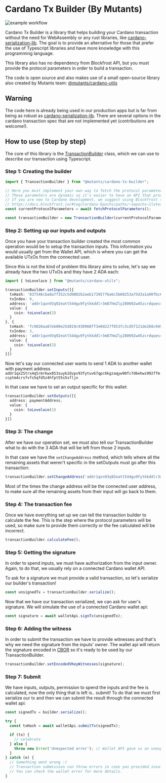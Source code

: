 # Cardano Tx Builder (By Mutants)
![example workflow](https://github.com/MutantNFTs/cardano-tx-builder/actions/workflows/ci.yml/badge.svg)

Cardano Tx Builder is a library that helps building your Cardano transaction without the need for WebAssembly or any rust libraries, like [cardano-serialization-lib](https://github.com/Emurgo/cardano-serialization-lib).
The goal is to provide an alternative for those that prefer the use of Typescript libraries and have more knowledge with this programming language.

This library also has no dependency from Blockfrost API, but you must provide the protocol parameters in order to build a transaction.

The code is open source and also makes use of a small open-source library also created by Mutants team: [@mutants/cardano-utils](https://github.com/MutantNFTs/cardano-utils)

## Warning
The code here is already being used in our production apps but is far from being as robust as [cardano-serialization-lib](https://github.com/Emurgo/cardano-serialization-lib).
There are several options in the cardano transaction spec that are not implemented yet (contributions are welcome!).

## How to use (Step by step)

The core of this library is the [TransactionBuilder](https://github.com/MutantNFTs/cardano-tx-builder/blob/main/src/transactionBuilder.ts) class, which we can use to describe our transaction using Typescript.

### Step 1: Creating the builder
```ts
import { TransactionBuilder } from "@mutants/cardano-tx-builder";

// Here you must implement your own way to fetch the protocol parameters of the current epoch.
// These parameters are dynamic so it's easier to have an API that provides them.
// If you are new to Cardano development, we suggest using Blockfrost to fetch those values:
// https://docs.blockfrost.io/#tag/Cardano-Epochs/paths/~1epochs~1latest~1parameters/get
const currentProtocolParameters = await fetchProtocolParameters();

const transactionBuilder = new TransactionBuilder(currentProtocolParameters);
```

### Step 2: Setting up our inputs and outputs
Once you have your transaction builder created the most common operation would be to setup the transaction inputs.
This information you would usually get from the Wallet API, which is where you can get the available UTxOs from the connected user.

Since this is not the kind of problem this library aims to solve, let's say we already have the two UTxOs and they have 2 ADA each:

```ts
import { toLovelace } from "@mutants/cardano-utils";

transactionBuilder.setInputs([{
  txHash: '037546cba8a7f352c5d9802b2aeb17395776a6c5b60253a75d3a1a90fbc6e3b7',
  txIndex: 0,
  address: 'addr1qxn93q92eatt544gu9fytkkddlr3m87hm2ly280692w45zcrdquesr9ddx2uarwu8dasltwd7986dzkw95tgv3hvqxxqmemh6s';
  value: {
    coin: toLovelace(2)
  }
}, {
  txHash: 'fc9020aa87eb00e25d819c930968ff3e0d227f853fc3cd5f121de268c94938e8',
  txIndex: 3,
  address: 'addr1qxn93q92eatt544gu9fytkkddlr3m87hm2ly280692w45zcrdquesr9ddx2uarwu8dasltwd7986dzkw95tgv3hvqxxqmemh6s';
  value: {
    coin: toLovelace(2)
  }
}])
```

Now let's say our connected user wants to send 1 ADA to another wallet with payment address `addr1qx25trx4q5rmrkwx853suyk2dvpv93fytuv67qpc6kgzaqyw90fc7d6ehwz992ffmccptm4crsfvfs5qfd5z4hfpt55s5sfljx`

In that case we have to set an output specific for this wallet:

```ts
transactionBuilder.setOutputs([{
  address: paymentAddress,
  value: {
    coin: toLovelace(1)
  }
}])
```

### Step 3: The change
After we have our operation set, we must also tell our TransactionBuilder what to do with the 3 ADA that will be left from those 2 inputs.

In that case we have the `setChangeAddress` method, which tells where all the remaining assets that weren't specific in the setOutputs must go after this transaction:

```ts
transactionBuilder.setChangeAddress('addr1qxn93q92eatt544gu9fytkkddlr3m87hm2ly280692w45zcrdquesr9ddx2uarwu8dasltwd7986dzkw95tgv3hvqxxqmemh6s');
```

Most of the times the change address will be the connected user address, to make sure all the remaining assets from their input will go back to them.

### Step 4: The transaction fee
Once we have everything set up we can tell the transaction builder to calculate the fee.
This is the step where the protocol parameters will be used, so make sure to provide them correctly or the fee calculated will be incorrect.

```ts
transactionBuilder.calculateFee();
```

### Step 5: Getting the signature
In order to spend inputs, we must have authorization from the input owner. Again, to do that, we usually rely on a connected Cardano wallet API.

To ask for a signature we must provide a valid transaction, so let's serialize our builder's transaction!

```ts
const unsignedTx = transactionBuilder.serialize();
```

Now that we have our transaction serialized, we can ask for user's signature. We will simulate the use of a connected Cardano wallet api:

```ts
const signature = await walletApi.signTx(unsignedTx);
```

### Step 6: Adding the witness
In order to submit the transaction we have to provide witnesses and that's why we need the signature from the inputs' owner.
The wallet api will return the signature encoded in [CBOR](https://cbor.io/) so it's ready to be used by our TransactionBuilder.

```ts
transactionBuilder.setEncodedVKeyWitnesses(signature);
```

### Step 7: Submit
We have inputs, outputs, permission to spend the inputs and the fee is calculated, now the only thing that is left is.. submit!
To do that we must first serialize our tx and then we can submit the result through the connected wallet api:

```ts
const signedTx = builder.serialize();

try {
  const txHash = await walletApi.submitTx(signedTx);

  if (tx) {
    // celebrate
  } else {
    throw new Error('Unexpected error'); // Wallet API gave us an unexpected result
  }
} catch (e) {
  // Something went wrong :(
  // Transaction submission can throw errors in case you provided invalid inputs, for example.
  // You can check the wallet error for more details.
}
```



